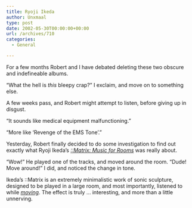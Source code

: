 ```yaml
---
title: Ryoji Ikeda
author: Unxmaal
type: post
date: 2002-05-30T00:00:00+00:00
url: /archives/710
categories:
  - General

---
```

For a few months Robert and I have debated deleting these two obscure and indefineable albums. 

&#8220;What the hell is _this_ bleepy crap?&#8221; I exclaim, and move on to something else. 

A few weeks pass, and Robert might attempt to listen, before giving up in disgust. 

&#8220;It sounds like medical equipment malfunctioning.&#8221; 

&#8220;More like &#8216;Revenge of the EMS Tone&#8217;.&#8221; 

Yesterday, Robert finally decided to do some investigation to find out exactly what Ryoji Ikeda&#8217;s _[::Matrix: Music for Rooms][1]_ was really about. 

&#8220;Wow!&#8221; He played one of the tracks, and moved around the room. &#8220;Dude! Move around!&#8221; I did, and noticed the change in tone. 

Ikeda&#8217;s ::Matrix is an extremely minimalistic work of sonic sculpture, designed to be played in a large room, and most importantly, listened to while _[moving][2]_. The effect is truly &#8230; interesting, and more than a little unnerving.

 [1]: http://allmusic.com/cg/amg.dll?p=amg&sql=A09ftxqe0ld6e
 [2]: http://www.touch.demon.co.uk/reviews/ryojiikeda.html